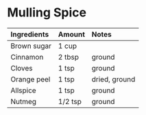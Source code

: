 Mulling Spice
=============

| Ingredients | Amount  | Notes         |
|:------------|:--------|:--------------|
| Brown sugar | 1 cup   |               |
| Cinnamon    | 2 tbsp  | ground        |
| Cloves      | 1 tsp   | ground        |
| Orange peel | 1 tsp   | dried, ground |
| Allspice    | 1 tsp   | ground        |
| Nutmeg      | 1/2 tsp | ground        |

